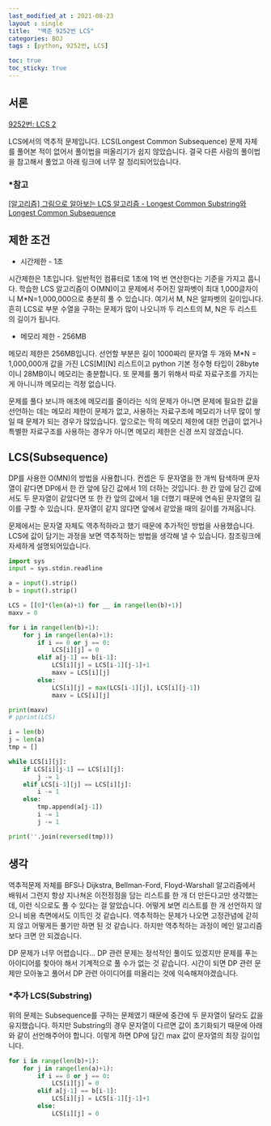 ```yaml
---
last_modified_at : 2021-08-23
layout : single
title:  "백준 9252번 LCS"
categories: BOJ
tags : [python, 9252번, LCS]

toc: true
toc_sticky: true
---
```

## 서론
<a href='https://www.acmicpc.net/problem/9252'>9252번: LCS 2</a>

LCS에서의 역추적 문제입니다. LCS(Longest Common Subsequence) 문제 자체를 풀어본 적이 없어서 풀이법을 떠올리기가 쉽지 않았습니다. 결국 다른 사람의 풀이법을 참고해서 풀었고 아래 링크에 너무 잘 정리되어있습니다.
### *참고
<a href='https://velog.io/@emplam27/%EC%95%8C%EA%B3%A0%EB%A6%AC%EC%A6%98-%EA%B7%B8%EB%A6%BC%EC%9C%BC%EB%A1%9C-%EC%95%8C%EC%95%84%EB%B3%B4%EB%8A%94-LCS-%EC%95%8C%EA%B3%A0%EB%A6%AC%EC%A6%98-Longest-Common-Substring%EC%99%80-Longest-Common-Subsequence'>[알고리즘] 그림으로 알아보는 LCS 알고리즘 - Longest Common Substring와 Longest Common Subsequence</a>

## 제한 조건
<ul>
  <li>시간제한 - 1초</li>
</ul>
시간제한은 1초입니다. 일반적인 컴퓨터로 1초에 1억 번 연산한다는 기준을 가지고 풉니다. 학습한 LCS 알고리즘이 O(MN)이고 문제에서 주어진 알파벳이 최대 1,000글자이니 M*N=1,000,000으로 충분히 풀 수 있습니다. 여기서 M, N은 알파벳의 길이입니다. 흔히 LCS로 부분 수열을 구하는 문제가 많이 나오니까 두 리스트의 M, N은 두 리스트의 길이가 됩니다.
<ul>
  <li>메모리 제한 - 256MB</li>
</ul>
메모리 제한은 256MB입니다. 선언할 부분은 길이 1000짜리 문자열 두 개와 M*N = 1,000,000개 값을 가진 LCS[M][N] 리스트이고 python 기본 정수형 타입이 28byte이니 28MB이니 메모리는 충분합니다. 또 문제를 풀기 위해서 따로 자료구조를 가지는 게 아니니까 메모리는 걱정 없습니다.  

문제를 풀다 보니까 애초에 메모리를 줄이라는 식의 문제가 아니면 문제에 필요한 값을 선언하는 데는 메모리 제한이 문제가 없고, 사용하는 자료구조에 메모리가 너무 많이 쌓일 때 문제가 되는 경우가 많았습니다. 앞으로는 딱히 메모리 제한에 대한 언급이 없거나 특별한 자료구조를 사용하는 경우가 아니면 메모리 제한은 신경 쓰지 않겠습니다.

## LCS(Subsequence)
DP를 사용한 O(MN)의 방법을 사용합니다. 컨셉은 두 문자열을 한 개씩 탐색하며 문자열이 같다면 DP에서 한 칸 앞에 담긴 값에서 1의 더하는 것입니다. 한 칸 앞에 담긴 값에서도 두 문자열이 같았다면 또 한 칸 앞의 값에서 1을 더했기 때문에 연속된 문자열의 길이를 구할 수 있습니다. 문자열이 같지 않다면 앞에서 같았을 때의 길이를 가져옵니다.   

문제에서는 문자열 자체도 역추적하라고 했기 때문에 추가적인 방법을 사용했습니다. LCS에 값이 담기는 과정을 보면 역추적하는 방법을 생각해 낼 수 있습니다. 참조링크에 자세하게 설명되어있습니다.
```python
import sys
input = sys.stdin.readline

a = input().strip()
b = input().strip()

LCS = [[0]*(len(a)+1) for __ in range(len(b)+1)]
maxv = 0

for i in range(len(b)+1):
    for j in range(len(a)+1):
        if i == 0 or j == 0:
            LCS[i][j] = 0
        elif a[j-1] == b[i-1]:
            LCS[i][j] = LCS[i-1][j-1]+1
            maxv = LCS[i][j]
        else:
            LCS[i][j] = max(LCS[i-1][j], LCS[i][j-1])
            maxv = LCS[i][j]

print(maxv)
# pprint(LCS)

i = len(b)
j = len(a)
tmp = []

while LCS[i][j]:
    if LCS[i][j-1] == LCS[i][j]:
        j -= 1
    elif LCS[i-1][j] == LCS[i][j]:
        i -= 1
    else:
        tmp.append(a[j-1])
        i -= 1
        j -= 1

print(''.join(reversed(tmp)))

```

## 생각
역추적문제 자체를 BFS나 Dijkstra, Bellman-Ford, Floyd-Warshall 알고리즘에서 배워서 그런지 항상 지나쳐온 이전정점을 담는 리스트를 한 개 더 만든다고만 생각했는데, 이런 식으로도 풀 수 있다는 걸 알았습니다. 어떻게 보면 리스트를 한 개 선언하지 않으니 비용 측면에서도 이득인 것 같습니다. 역추적하는 문제가 나오면 고정관념에 갇히지 않고 어떻게든 풀기만 하면 된 것 같습니다. 하지만 역추적하는 과정이 메인 알고리즘보다 크면 안 되겠습니다.  

DP 문제가 너무 어렵습니다\.\.\. DP 관련 문제는 정석적인 풀이도 있겠지만 문제를 푸는 아이디어를 찾아야 해서 기계적으로 풀 수가 없는 것 같습니다. 시간이 되면 DP 관련 문제만 모아놓고 풀어서 DP 관련 아이디어를 떠올리는 것에 익숙해져야겠습니다.

### *추가 LCS(Substring)
위의 문제는 Subsequence를 구하는 문제였기 때문에 중간에 두 문자열이 달라도 값을 유지했습니다. 하지만 Substring의 경우 문자열이 다르면 값이 초기화되기 때문에 아래와 같이 선언해주어야 합니다. 이렇게 하면 DP에 담긴 max 값이 문자열의 최장 길이입니다.
```python
for i in range(len(b)+1):
    for j in range(len(a)+1):
        if i == 0 or j == 0:
            LCS[i][j] = 0
        elif a[j-1] == b[i-1]:
            LCS[i][j] = LCS[i-1][j-1]+1
        else:
            LCS[i][j] = 0
```

